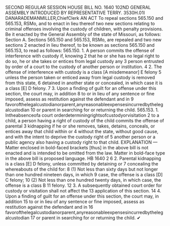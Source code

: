 SECOND REGULAR SESSION
HOUSE BILL NO. 1640
102ND GENERAL ASSEMBLY
INTRODUCED BY REPRESENTATIVE TERRY.
3530H.01I DANARADEMANMILLER,ChiefClerk
AN ACT
To repeal sections 565.150 and 565.153, RSMo, and to enact in lieu thereof two new sections
relating to criminal offenses involving the custody of children, with penalty
provisions.
Be it enacted by the General Assembly of the state of Missouri, as follows:
Section A. Sections 565.150 and 565.153, RSMo, are repealed and two new sections
2 enacted in lieu thereof, to be known as sections 565.150 and 565.153, to read as follows:
565.150. 1. A person commits the offense of interference with custody if, knowing
2 that he or she has no legal right to do so, he or she takes or entices from legal custody any
3 person entrusted by order of a court to the custody of another person or institution.
4 2. The offense of interference with custody is a class [A misdemeanor] E felony
5 unless the person taken or enticed away from legal custody is removed from this state,
6 detained in another state or concealed, in which case it is a class [E] D felony.
7 3. Upon a finding of guilt for an offense under this section, the court may, in addition
8 to or in lieu of any sentence or fine imposed, assess as restitution against the defendant and in
9 favorofthelegalcustodianorparent,anyreasonableexpensesincurredbythelegalcustodian
10 or parent in searching for or returning the child.
565.153. 1. Intheabsenceofa court orderdeterminingrightsofcustodyorvisitation
2 to a child, a person having a right of custody of the child commits the offense of parental
3 kidnapping if he or she removes, takes, detains, conceals, or entices away that child within or
4 without the state, without good cause, and with the intent to deprive the custody right of
5 another person or a public agency also having a custody right to that child.
EXPLANATION — Matter enclosed in bold-faced brackets [thus] in the above bill is not enacted and is
intended to be omitted from the law. Matter in bold-face type in the above bill is proposed language.
HB 1640 2
6 2. Parental kidnapping is a class [E] D felony, unless committed by detaining or
7 concealing the whereabouts of the child for:
8 (1) Not less than sixty days but not longer than one hundred nineteen days, in which
9 case, the offense is a class [D] C felony;
10 (2) Not less than one hundred twenty days, in which case, the offense is a class B
11 felony.
12 3. A subsequently obtained court order for custody or visitation shall not affect the
13 application of this section.
14 4. Upon a finding of guilt for an offense under this section, the court may, in addition
15 to or in lieu of any sentence or fine imposed, assess as restitution against the defendant and in
16 favorofthelegalcustodianorparent,anyreasonableexpensesincurredbythelegalcustodian
17 or parent in searching for or returning the child.
✔